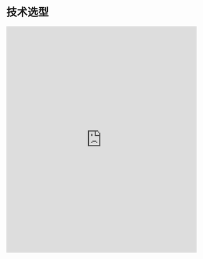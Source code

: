 <script setup>
import useCompStore from '@store/copname.js'
import { onMounted } from 'vue'
const compStore = useCompStore()

onMounted(() => {
  compStore.updateName('')
})

</script>

# 技术选型

<iframe src="https://kdocs.cn/l/cmYVW2pNaK8J" style="border:none;" width="100%" height="600px"></iframe>